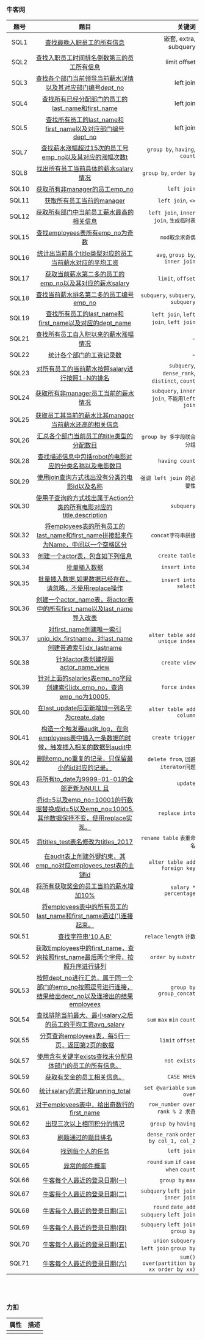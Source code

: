 ### 牛客网
| 题号 | 题目 | 关键词 |
| :---: | :---: | ---: |
|SQL1|[查找最晚入职员工的所有信息](../orm-examples/nowcoder/README.md#SQL1)| 嵌套, extra, subquery |
|SQL2|[查找入职员工时间排名倒数第三的员工所有信息](../orm-examples/nowcoder/README.md#SQL2)| limit offset |
|SQL3|[查找各个部门当前领导当前薪水详情以及其对应部门编号dept_no](../orm-examples/nowcoder/README.md#SQL3)| left join |
|SQL4|[查找所有已经分配部门的员工的last_name和first_name](../orm-examples/nowcoder/README.md#SQL4)| left join |
|SQL5|[查找所有员工的last_name和first_name以及对应部门编号dept_no](../orm-examples/nowcoder/README.md#SQL5)| left join |
|SQL7|[查找薪水涨幅超过15次的员工号emp_no以及其对应的涨幅次数t](../orm-examples/nowcoder/README.md#SQL7)| `group by`, `having`, `count` |
|SQL8|[找出所有员工当前具体的薪水salary情况](../orm-examples/nowcoder/README.md#SQL8)| `group by`, `order by` |
|SQL10|[获取所有非manager的员工emp_no](../orm-examples/nowcoder/README.md#SQL10)| `left join` |
|SQL11|[获取所有员工当前的manager](../orm-examples/nowcoder/README.md#SQL11)| `left join`, `<>` |
|SQL12|[获取所有部门中当前员工薪水最高的相关信息](../orm-examples/nowcoder/README.md#SQL12)| `left join`, `inner join`, `生成临时表` |
|SQL15|[查找employees表所有emp_no为奇数](../orm-examples/nowcoder/README.md#SQL15)| `mod取余求奇偶` |
|SQL16|[统计出当前各个title类型对应的员工当前薪水对应的平均工资](../orm-examples/nowcoder/README.md#SQL16)| `avg`, `group by`, `inner join` |
|SQL17|[获取当前薪水第二多的员工的emp_no以及其对应的薪水salary](../orm-examples/nowcoder/README.md#SQL17)| `limit`, `offset` |
|SQL18|[查找当前薪水排名第二多的员工编号emp_no](../orm-examples/nowcoder/README.md#SQL18)| `subquery`, `subquery`, `subquery` |
|SQL19|[查找所有员工的last_name和first_name以及对应的dept_name](../orm-examples/nowcoder/README.md#SQL19)| `left join`, `left join`, `left join` |
|SQL21|[查找所有员工自入职以来的薪水涨幅情况](../orm-examples/nowcoder/README.md#SQL21)| - |
|SQL22|[统计各个部门的工资记录数](../orm-examples/nowcoder/README.md#SQL22)| - |
|SQL23|[对所有员工的当前薪水按照salary进行按照1-N的排名](../orm-examples/nowcoder/README.md#SQL23)| `subquery`, `dense_rank`, `distinct`, `count` |
|SQL24|[获取所有非manager员工当前的薪水情况](../orm-examples/nowcoder/README.md#SQL24)| `subquery`, `inner join`, `不能用left join` |
|SQL25|[获取员工其当前的薪水比其manager当前薪水还高的相关信息](../orm-examples/nowcoder/README.md#SQL25)|  |
|SQL26|[汇总各个部门当前员工的title类型的分配数目](../orm-examples/nowcoder/README.md#SQL26)| `group by 多字段联合分组` |
|SQL28|[查找描述信息中包括robot的电影对应的分类名称以及电影数目](../orm-examples/nowcoder/README.md#SQL28)| `having count` |
|SQL29|[使用join查询方式找出没有分类的电影id以及名称](../orm-examples/nowcoder/README.md#SQL29)| `强调 left join 的必要性` |
|SQL30|[使用子查询的方式找出属于Action分类的所有电影对应的title,description](../orm-examples/nowcoder/README.md#SQL30)| `subquery` |
|SQL32|[将employees表的所有员工的last_name和first_name拼接起来作为Name，中间以一个空格区分](../orm-examples/nowcoder/README.md#SQL32)| `concat字符串拼接` |
|SQL33|[创建一个actor表，包含如下列信息](../orm-examples/nowcoder/README.md#SQL33)| `create table` |
|SQL34|[批量插入数据](../orm-examples/nowcoder/README.md#SQL34)| `insert into` |
|SQL35|[批量插入数据,如果数据已经存在，请忽略，不使用replace操作](../orm-examples/nowcoder/README.md#SQL35)| `insert into select` |
|SQL36|[创建一个actor_name表，将actor表中的所有first_name以及last_name导入改表](../orm-examples/nowcoder/README.md#SQL36)|  |
|SQL37|[对first_name创建唯一索引uniq_idx_firstname，对last_name创建普通索引idx_lastname](../orm-examples/nowcoder/README.md#SQL37)| `alter table add unique index`  |
|SQL38|[针对actor表创建视图actor_name_view](../orm-examples/nowcoder/README.md#SQL38)| `create view` |
|SQL39|[针对上面的salaries表emp_no字段创建索引idx_emp_no，查询emp_no为10005,](../orm-examples/nowcoder/README.md#SQL39)| `force index` |
|SQL40|[在last_update后面新增加一列名字为create_date](../orm-examples/nowcoder/README.md#SQL40)| `alter table add column` |
|SQL41|[构造一个触发器audit_log，在向employees表中插入一条数据的时候，触发插入相关的数据到audit中](../orm-examples/nowcoder/README.md#SQL41)| `create trigger` |
|SQL42|[删除emp_no重复的记录，只保留最小的id对应的记录。](../orm-examples/nowcoder/README.md#SQL42)| `delete from`, `回避iterator问题` |
|SQL43|[将所有to_date为9999-01-01的全部更新为NULL,且](../orm-examples/nowcoder/README.md#SQL43)| `update` |
|SQL44|[将id=5以及emp_no=10001的行数据替换成id=5以及emp_no=10005,其他数据保持不变，使用replace实现。](../orm-examples/nowcoder/README.md#SQL44)| `replace into` |
|SQL45|[将titles_test表名修改为titles_2017](../orm-examples/nowcoder/README.md#SQL45)| `rename table` `表重命名` |
|SQL46|[在audit表上创建外键约束，其emp_no对应employees_test表的主键id](../orm-examples/nowcoder/README.md#SQL46)| `alter table add foreign key` |
|SQL48|[将所有获取奖金的员工当前的薪水增加10%](../orm-examples/nowcoder/README.md#SQL48)| `salary * percentage` |
|SQL50|[将employees表中的所有员工的last_name和first_name通过(')连接起来。](../orm-examples/nowcoder/README.md#SQL50)|  |
|SQL51|[查找字符串'10,A,B'](../orm-examples/nowcoder/README.md#SQL51)| `relace` `length` `计数` |
|SQL52|[获取Employees中的first_name，查询按照first_name最后两个字母，按照升序进行排列](../orm-examples/nowcoder/README.md#SQL52)| `order by` `substr` |
|SQL53|[按照dept_no进行汇总，属于同一个部门的emp_no按照逗号进行连接，结果给出dept_no以及连接出的结果employees](../orm-examples/nowcoder/README.md#SQL53)| `group by` `group_concat`|
|SQL54|[查找排除当前最大、最小salary之后的员工的平均工资avg_salary](../orm-examples/nowcoder/README.md#SQL54)| `sum` `max` `min` `count` |
|SQL55|[分页查询employees表，每5行一页，返回第2页的数据](../orm-examples/nowcoder/README.md#SQL55)| `limit` `offset` |
|SQL57|[使用含有关键字exists查找未分配具体部门的员工的所有信息。](../orm-examples/nowcoder/README.md#SQL57)| `not exists` |
|SQL59|[获取有奖金的员工相关信息。](../orm-examples/nowcoder/README.md#SQL59)| `CASE WHEN` |
|SQL60|[统计salary的累计和running_total](../orm-examples/nowcoder/README.md#SQL60)| `set @variable` `sum over` |
|SQL61|[对于employees表中，给出奇数行的first_name](../orm-examples/nowcoder/README.md#SQL61)| `row_number over` `rank % 2 求奇` |
|SQL62|[出现三次以上相同积分的情况](../orm-examples/nowcoder/README.md#SQL62)| `group by` `having` |
|SQL63|[刷题通过的题目排名](../orm-examples/nowcoder/README.md#SQL63)| `dense_rank` `order by col_1, col_2` |
|SQL64|[找到每个人的任务](../orm-examples/nowcoder/README.md#SQL64)| `left join` |
|SQL65|[异常的邮件概率](../orm-examples/nowcoder/README.md#SQL65)| `round` `sum` `if` `case when` `count`  |
|SQL66|[牛客每个人最近的登录日期(一)](../orm-examples/nowcoder/README.md#SQL66)| `group by` `max`  |
|SQL67|[牛客每个人最近的登录日期(二)](../orm-examples/nowcoder/README.md#SQL67)| `subquery` `left join` `inner join` |
|SQL68|[牛客每个人最近的登录日期(三)](../orm-examples/nowcoder/README.md#SQL68)| `round` `date_add` `subquery` `left join` |
|SQL69|[牛客每个人最近的登录日期(四)](../orm-examples/nowcoder/README.md#SQL69)| `subquery` `left join` `group by` |
|SQL70|[牛客每个人最近的登录日期(五)](../orm-examples/nowcoder/README.md#SQL70)| `union` `subquery` `left join` `group by` |
|SQL71|[牛客每个人最近的登录日期(六)](../orm-examples/nowcoder/README.md#SQL71)| `sum() over(partition by xx order by xx)` |




&nbsp;  
&nbsp;   
### 力扣
| 属性 | 描述 |
|---| :---: |
|||